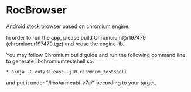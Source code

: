 RocBrowser
==========

Android stock browser based on chromium engine.

In order to run the app, please build Chromuium@r197479 (chromium.r197479.tgz) and reuse the engine lib.

You may follow Chromium build guide and run the following command line to generate libchromiumtestshell.so:

    * ninja -C out/Release -j10 chromium_testshell

and put it under "/libs/armeabi-v7a/" according to your target.
